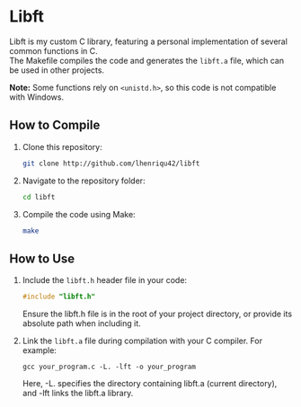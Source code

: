# Libft

Libft is my custom C library, featuring a personal implementation of several common functions in C.  
The Makefile compiles the code and generates the `libft.a` file, which can be used in other projects.  

**Note:** Some functions rely on `<unistd.h>`, so this code is not compatible with Windows.

## How to Compile

1. Clone this repository:
   ```bash
   git clone http://github.com/lhenriqu42/libft
   ```

2. Navigate to the repository folder:
   ```bash 
   cd libft
   ```

3. Compile the code using Make:
   ```bash
   make
   ```

## How to Use

1. Include the `libft.h` header file in your code:
   
   ```c
   #include "libft.h"
   ```
   Ensure the libft.h file is in the root of your project directory, or provide its absolute path when including it.

2. Link the `libft.a` file during compilation with your C compiler. For example:
   ```
   gcc your_program.c -L. -lft -o your_program
   ```
   Here, -L. specifies the directory containing libft.a (current directory), and -lft links the libft.a library.